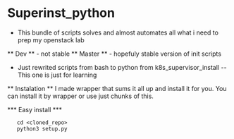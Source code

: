 # Superinst_python
* This bundle of scripts solves and almost automates all what i need to prep my openstack lab


** Dev ** - not stable
** Master ** - hopefuly stable version of init scripts

- Just rewrited scripts from bash to python from k8s_supervisor_install
-- This one is just for learning

** Instalation **
I made wrapper that sums it all up and install it for you.
You can install it by wrapper or use just chunks of this.

*** Easy install ***
```
   cd <cloned_repo>
   python3 setup.py
```
